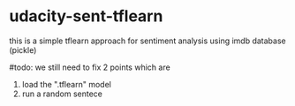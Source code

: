 # udacity-sent-tflearn
this is a simple tflearn approach for sentiment analysis using imdb database (pickle)

#todo:
we still need to fix 2 points which are 
1. load the ".tflearn" model
2. run a random sentece
